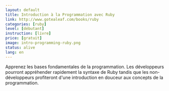 ```yaml
---
layout: default
title: Introduction à la Programmation avec Ruby
link: http://www.gotealeaf.com/books/ruby
categories: [ruby]
level: [débutant]
instruction: [livre]
price: [gratuit]
image: intro-programming-ruby.png
status: alive
lang: en
---
```


Apprenez les bases fondamentales de la programmation. Les développeurs pourront
appréhender rapidement la syntaxe de Ruby tandis que les non-développeurs
profiteront d'une introduction en douceur aux concepts de la programmation.
